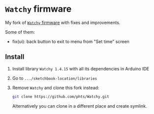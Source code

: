 # `Watchy` firmware

My fork of [`Watchy` firmware](https://github.com/sqfmi/Watchy) with fixes and improvements.

Some of them:

- fix(ui): back button to exit to menu from "Set time" screen

## Install

1. Install library `Watchy 1.4.15` with all its dependencies in Arduino IDE
2. Go to `.../sketchbook-location/libraries`
3. Remove `Watchy` and clone this fork instead:

   ```sh
   git clone https://github.com/phts/Watchy.git
   ```

   Alternatively you can clone in a different place and create symlink.
